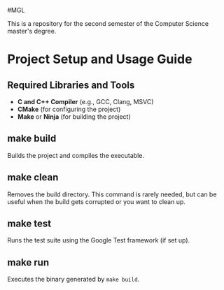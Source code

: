 #MGL

This is a repository for the second semester of the Computer Science master's degree.

# Project Setup and Usage Guide

## Required Libraries and Tools

- **C and C++ Compiler** (e.g., GCC, Clang, MSVC)
- **CMake** (for configuring the project)
- **Make** or **Ninja** (for building the project)

## make build

Builds the project and compiles the executable.

## make clean

Removes the build directory. This command is rarely needed, but can be useful when the build gets corrupted or you want to clean up.

## make test

Runs the test suite using the Google Test framework (if set up).

## make run

Executes the binary generated by `make build`.
